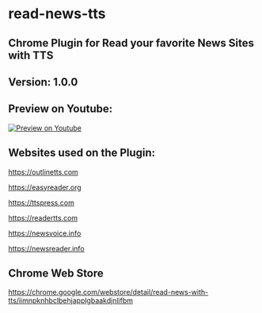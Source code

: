 # read-news-tts
Chrome Plugin for Read your favorite News Sites with TTS
--
Version: 1.0.0
--
Preview on Youtube:
--
[![Preview on Youtube](https://i.imgur.com/6hhMzC2.png)](https://www.youtube.com/watch?v=sg8jczAonnM)

Websites used on the Plugin:
--
https://outlinetts.com

https://easyreader.org

https://ttspress.com

https://readertts.com

https://newsvoice.info

https://newsreader.info

Chrome Web Store
--
https://chrome.google.com/webstore/detail/read-news-with-tts/iimnpknhbclbehjapplgbaakdjnlifbm
